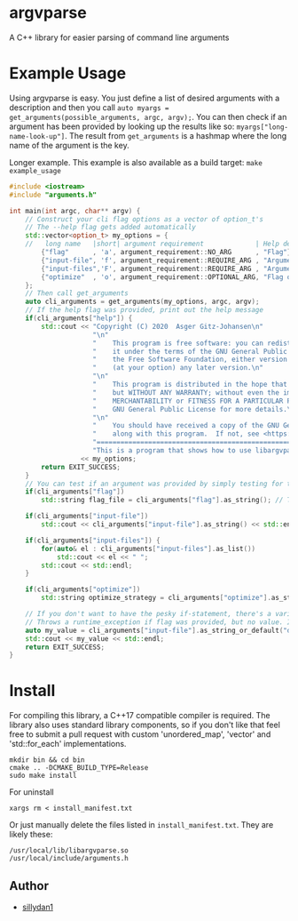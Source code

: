 # argvparse
A C++ library for easier parsing of command line arguments

# Example Usage
Using argvparse is easy. You just define a list of desired arguments with a description and then you call `auto myargs = get_arguments(possible_arguments, argc, argv);`. You can then check if an argument has been provided by looking up the results like so: `myargs["long-name-look-up"]`. The result from `get_arguments` is a hashmap where the long name of the argument is the key.

Longer example. This example is also available as a build target: `make example_usage`

```c++
#include <iostream>
#include "arguments.h"

int main(int argc, char** argv) {
    // Construct your cli flag options as a vector of option_t's
    // The --help flag gets added automatically
    std::vector<option_t> my_options = {
    //   long name   |short| argument requirement             | Help description
        {"flag"      , 'a', argument_requirement::NO_ARG      , "Flag"},
        {"input-file", 'f', argument_requirement::REQUIRE_ARG , "Argument"},
        {"input-files",'F', argument_requirement::REQUIRE_ARG , "Argument that can be set multiple times (-F a -F b)"},
        {"optimize"  , 'o', argument_requirement::OPTIONAL_ARG, "Flag or Argument"}
    };
    // Then call get_arguments
    auto cli_arguments = get_arguments(my_options, argc, argv);
    // If the help flag was provided, print out the help message
    if(cli_arguments["help"]) {
        std::cout << "Copyright (C) 2020  Asger Gitz-Johansen\n"
                     "\n"
                     "    This program is free software: you can redistribute it and/or modify\n"
                     "    it under the terms of the GNU General Public License as published by\n"
                     "    the Free Software Foundation, either version 3 of the License, or\n"
                     "    (at your option) any later version.\n"
                     "\n"
                     "    This program is distributed in the hope that it will be useful,\n"
                     "    but WITHOUT ANY WARRANTY; without even the implied warranty of\n"
                     "    MERCHANTABILITY or FITNESS FOR A PARTICULAR PURPOSE.  See the\n"
                     "    GNU General Public License for more details.\n"
                     "\n"
                     "    You should have received a copy of the GNU General Public License\n"
                     "    along with this program.  If not, see <https://www.gnu.org/licenses/>.\n"
                     "================================================================================\n"
                     "This is a program that shows how to use libargvparse. Below are the possible options\n\n"
                  << my_options;
        return EXIT_SUCCESS;
    }
    // You can test if an argument was provided by simply testing for the long name
    if(cli_arguments["flag"])
        std::string flag_file = cli_arguments["flag"].as_string(); // Throws a runtime_exception, since there are no arguments on '--flag'

    if(cli_arguments["input-file"])
        std::cout << cli_arguments["input-file"].as_string() << std::endl;

    if(cli_arguments["input-files"]) {
        for(auto& el : cli_arguments["input-files"].as_list())
            std::cout << el << " ";
        std::cout << std::endl;
    }

    if(cli_arguments["optimize"])
        std::string optimize_strategy = cli_arguments["optimize"].as_string(); // Throws a runtime_exception if no flag was provided

    // If you don't want to have the pesky if-statement, there's a variant of as_X:
    // Throws a runtime_exception if flag was provided, but no value. If the flag is not provided, then default value is returned.
    auto my_value = cli_arguments["input-file"].as_string_or_default("default_file_name.txt");
    std::cout << my_value << std::endl;
    return EXIT_SUCCESS;
}
```

# Install
For compiling this library, a C++17 compatible compiler is required. The library also uses standard library components, so if you don't like that feel free to submit a pull request with custom 'unordered_map', 'vector' and 'std::for_each' implementations.
```
mkdir bin && cd bin
cmake .. -DCMAKE_BUILD_TYPE=Release 
sudo make install
```
For uninstall
```
xargs rm < install_manifest.txt
```
Or just manually delete the files listed in `install_manifest.txt`. They are likely these:
```
/usr/local/lib/libargvparse.so
/usr/local/include/arguments.h
```
## Author
 - [sillydan1](https://github.com/sillydan1)
